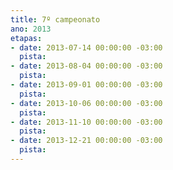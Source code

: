 ```yaml
---
title: 7º campeonato
ano: 2013
etapas:
- date: 2013-07-14 00:00:00 -03:00
  pista: 
- date: 2013-08-04 00:00:00 -03:00
  pista: 
- date: 2013-09-01 00:00:00 -03:00
  pista: 
- date: 2013-10-06 00:00:00 -03:00
  pista: 
- date: 2013-11-10 00:00:00 -03:00
  pista: 
- date: 2013-12-21 00:00:00 -03:00
  pista: 
---
```

